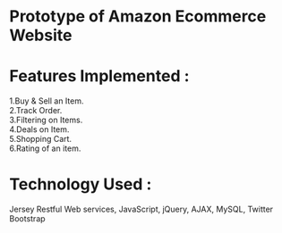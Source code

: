 # Prototype of Amazon Ecommerce Website 

# Features Implemented :	
1.Buy & Sell an Item.\
2.Track Order.\
3.Filtering on Items.\
4.Deals on Item.\
5.Shopping Cart.\
6.Rating of an item.

# Technology Used :	
Jersey Restful Web services, JavaScript, jQuery, AJAX, MySQL, Twitter Bootstrap
